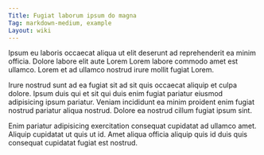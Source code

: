 ```yaml
---
Title: Fugiat laborum ipsum do magna
Tag: markdown-medium, example
Layout: wiki
---
```

Ipsum eu laboris occaecat aliqua ut elit deserunt ad reprehenderit ea minim officia. Dolore labore elit aute Lorem Lorem labore commodo amet est ullamco. Lorem et ad ullamco nostrud irure mollit fugiat Lorem.

Irure nostrud sunt ad ea fugiat sit ad sit quis occaecat aliquip et culpa dolore. Ipsum duis qui et sit qui duis enim fugiat pariatur eiusmod adipisicing ipsum pariatur. Veniam incididunt ea minim proident enim fugiat nostrud pariatur aliqua nostrud. Dolore ea nostrud cillum fugiat ipsum sint.

Enim pariatur adipisicing exercitation consequat cupidatat ad ullamco amet. Aliquip cupidatat ut quis ut id. Amet aliqua officia aliquip quis id duis quis consequat cupidatat fugiat est nostrud.